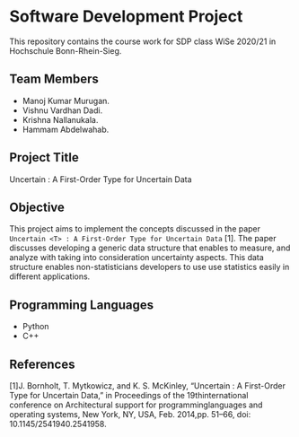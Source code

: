# Software Development Project

This repository contains the course work for SDP class WiSe 2020/21 in Hochschule Bonn-Rhein-Sieg. 

## Team Members

- 	Manoj Kumar Murugan. 
-   Vishnu Vardhan Dadi. 
-   Krishna Nallanukala. 
-   Hammam Abdelwahab. 


## Project Title 
Uncertain <T> : A First-Order Type for Uncertain Data

## Objective 

This project aims to implement the concepts discussed in the paper `Uncertain <T> : A First-Order Type for Uncertain Data` [1]. The paper discusses developing a generic data structure that enables to measure, and analyze with taking into consideration uncertainty aspects. This data structure enables non-statisticians developers to use use statistics easily in different applications. 

## Programming Languages 

- Python
- C++

## References 

[1]J. Bornholt, T. Mytkowicz, and K. S. McKinley, “Uncertain <T> : A First-Order Type for Uncertain Data,” in Proceedings of the 19thinternational conference on Architectural support for programminglanguages and operating systems, New York, NY, USA, Feb. 2014,pp. 51–66, doi: 10.1145/2541940.2541958.
